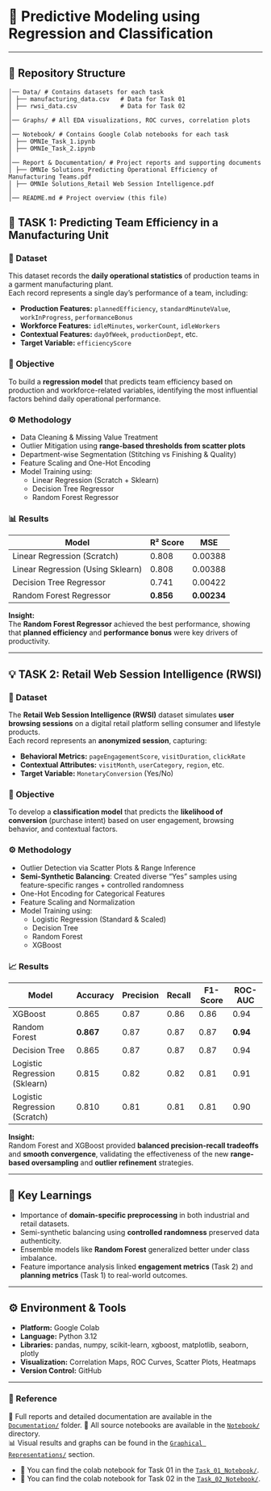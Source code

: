 # 🧠 Predictive Modeling using Regression and Classification

---

## 📂 Repository Structure
```
│── Data/ # Contains datasets for each task
│ ├── manufacturing_data.csv   # Data for Task 01
│ ├── rwsi_data.csv            # Data for Task 02
│
│── Graphs/ # All EDA visualizations, ROC curves, correlation plots
│
│── Notebook/ # Contains Google Colab notebooks for each task
│ ├── OMNIe_Task_1.ipynb
│ ├── OMNIe_Task_2.ipynb
│
│── Report & Documentation/ # Project reports and supporting documents
│ ├── OMNIe Solutions_Predicting Operational Efficiency of Manufacturing Teams.pdf
│ ├── OMNIe Solutions_Retail Web Session Intelligence.pdf
│
│── README.md # Project overview (this file)
```

## 🧩 TASK 1: Predicting Team Efficiency in a Manufacturing Unit

### 📘 Dataset
This dataset records the **daily operational statistics** of production teams in a garment manufacturing plant.  
Each record represents a single day’s performance of a team, including:
- **Production Features:** `plannedEfficiency`, `standardMinuteValue`, `workInProgress`, `performanceBonus`
- **Workforce Features:** `idleMinutes`, `workerCount`, `idleWorkers`
- **Contextual Features:** `dayOfWeek`, `productionDept`, etc.  
- **Target Variable:** `efficiencyScore`

### 🎯 Objective
To build a **regression model** that predicts team efficiency based on production and workforce-related variables, identifying the most influential factors behind daily operational performance.

### ⚙️ Methodology
- Data Cleaning & Missing Value Treatment  
- Outlier Mitigation using **range-based thresholds from scatter plots**  
- Department-wise Segmentation (Stitching vs Finishing & Quality)  
- Feature Scaling and One-Hot Encoding  
- Model Training using:
  - Linear Regression (Scratch + Sklearn)
  - Decision Tree Regressor
  - Random Forest Regressor

### 📊 Results
| Model | R² Score | MSE |
|-------|-----------|-----|
| Linear Regression (Scratch) | 0.808 | 0.00388 |
| Linear Regression (Using Sklearn) | 0.808 | 0.00388 |
| Decision Tree Regressor | 0.741 | 0.00422 |
| Random Forest Regressor | **0.856** | **0.00234** |

**Insight:**  
The **Random Forest Regressor** achieved the best performance, showing that **planned efficiency** and **performance bonus** were key drivers of productivity.

---

## 💡 TASK 2: Retail Web Session Intelligence (RWSI)

### 📘 Dataset
The **Retail Web Session Intelligence (RWSI)** dataset simulates **user browsing sessions** on a digital retail platform selling consumer and lifestyle products.  
Each record represents an **anonymized session**, capturing:
- **Behavioral Metrics:** `pageEngagementScore`, `visitDuration`, `clickRate`
- **Contextual Attributes:** `visitMonth`, `userCategory`, `region`, etc.
- **Target Variable:** `MonetaryConversion` (Yes/No)

### 🎯 Objective
To develop a **classification model** that predicts the **likelihood of conversion** (purchase intent) based on user engagement, browsing behavior, and contextual factors.

### ⚙️ Methodology
- Outlier Detection via Scatter Plots & Range Inference  
- **Semi-Synthetic Balancing**: Created diverse “Yes” samples using feature-specific ranges + controlled randomness  
- One-Hot Encoding for Categorical Features  
- Feature Scaling and Normalization  
- Model Training using:
  - Logistic Regression (Standard & Scaled)
  - Decision Tree
  - Random Forest
  - XGBoost

### 📈 Results
| Model | Accuracy | Precision | Recall | F1-Score | ROC-AUC |
|--------|-----------|------------|---------|-----------|----------|
| XGBoost | 0.865 | 0.87 | 0.86 | 0.86 | 0.94 |
| Random Forest | **0.867** | 0.87 | 0.87 | 0.87 | **0.94** |
| Decision Tree | 0.865 | 0.87 | 0.87 | 0.87 | 0.94 |
| Logistic Regression (Sklearn) | 0.815 | 0.82 | 0.82 | 0.81 | 0.91 |
| Logistic Regression (Scratch) | 0.810 | 0.81 | 0.81 | 0.81 | 0.90 |

**Insight:**  
Random Forest and XGBoost provided **balanced precision-recall tradeoffs** and **smooth convergence**, validating the effectiveness of the new **range-based oversampling** and **outlier refinement** strategies.

---

## 🧠 Key Learnings
- Importance of **domain-specific preprocessing** in both industrial and retail datasets.  
- Semi-synthetic balancing using **controlled randomness** preserved data authenticity.  
- Ensemble models like **Random Forest** generalized better under class imbalance.  
- Feature importance analysis linked **engagement metrics** (Task 2) and **planning metrics** (Task 1) to real-world outcomes.

---

## ⚙️ Environment & Tools
- **Platform:** Google Colab  
- **Language:** Python 3.12  
- **Libraries:** pandas, numpy, scikit-learn, xgboost, matplotlib, seaborn, plotly  
- **Visualization:** Correlation Maps, ROC Curves, Scatter Plots, Heatmaps  
- **Version Control:** GitHub

---

### 📎 Reference
📂 Full reports and detailed documentation are available in the [`Documentation/`](https://github.com/Dipin-Raj/Classical_ML/tree/main/Report%20%26%20Documentation) folder.
🧾 All source notebooks are available in the [`Notebook/`](https://github.com/Dipin-Raj/Classical_ML/tree/main/Notebooks) directory.  
📊 Visual results and graphs can be found in the [`Graphical Representations/`](https://github.com/Dipin-Raj/Classical_ML/tree/main/Graphs) section.
- 📙 You can find the colab notebook for Task 01 in the [`Task_01_Notebook/`](https://colab.research.google.com/drive/1tRJKkBzhBNWSk7to4rs_u87lmRJKVSdk?usp=sharing).
- 📙 You can find the colab notebook for Task 02 in the [`Task_02_Notebook/`](https://colab.research.google.com/drive/1kMER8lM3ONT3aE27Cfl1lJ2C-AdkLeZ8?usp=sharing).
